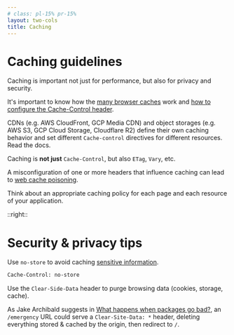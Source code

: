 ```yaml
---
# class: pl-15% pr-15%
layout: two-cols
title: Caching
---
```

<h1>Caching guidelines</h1>

<Transform scale="0.9">

Caching is important not just for <span class="color:accent">performance</span>, but also for <span class="color:accent">privacy</span> and <span class="color:accent">security</span>.

It's important to know how the [many browser caches](https://calendar.perfplanet.com/2016/a-tale-of-four-caches/) work and [how to configure the Cache-Control header](https://csswizardry.com/2019/03/cache-control-for-civilians/).

CDNs (e.g. AWS CloudFront, GCP Media CDN) and object storages (e.g. AWS S3, GCP Cloud Storage, Cloudflare R2) define their own caching behavior and set different `Cache-control` directives for different resources. Read the docs.

Caching is **not just** `Cache-Control`, but also `ETag`, `Vary`, etc.

A misconfiguration of one or more headers that influence caching can lead to [web cache poisoning](https://portswigger.net/web-security/web-cache-poisoning).

Think about an appropriate caching policy for <span class="color:accent">each page</span> and <span class="color:accent">each resource</span> of your application.

</Transform>

::right::

<h1>Security & privacy tips</h1>

<Transform scale="0.9">

Use `no-store` to avoid caching [sensitive information](https://cwe.mitre.org/data/definitions/525.html).

```txt
Cache-Control: no-store
```

Use the `Clear-Side-Data` header to purge browsing data (cookies, storage, cache).

As Jake Archibald suggests in [What happens when packages go bad?](https://jakearchibald.com/2018/when-packages-go-bad/#recovering-after-a-successful-hack), an `/emergency` URL could serve a `Clear-Site-Data: *` header, deleting everything stored & cached by the origin, then redirect to `/`.

</Transform>

<!--
Vary determines which request header/s the browser should consider to decide whether to serve a cached response or not.

Sending a Clear-Side-Data header is like taking all of your users' computers, opening Chrome DevTools and clearing cookies, web storage and cache.
Clear-Side-Data is [not supported by Firefox, nor by Safari](https://caniuse.com/?search=Clear-Site-Data).

Without a service worker, the user might continue to get the hacked HTML from their HTTP cache for a long time, but the service worker gives us a bit more control. When the user visits Squoosh, the browser will check for updates to the service worker in the background. Our new, unhacked service worker is in a good position to look at the current state of things and decide if the user is running the hacked version. If that's the case, we need to get rid of anything the hacked version may have compromised. The best way to do that is to burn it all down & start again.

The new service worker could dump all caches, unregister itself, and navigate all clients to /emergency. This URL would serve a Clear-Site-Data: * header, deleting everything stored & cached by the origin, then redirect to /.

Disable caching for response that contain sensitive data.
Don't store sensitive data unnecessarily. Discard it as soon as possible or use PCI DSS compliant tokenization or even truncation. Data that is not retained cannot be stolen.
-->

